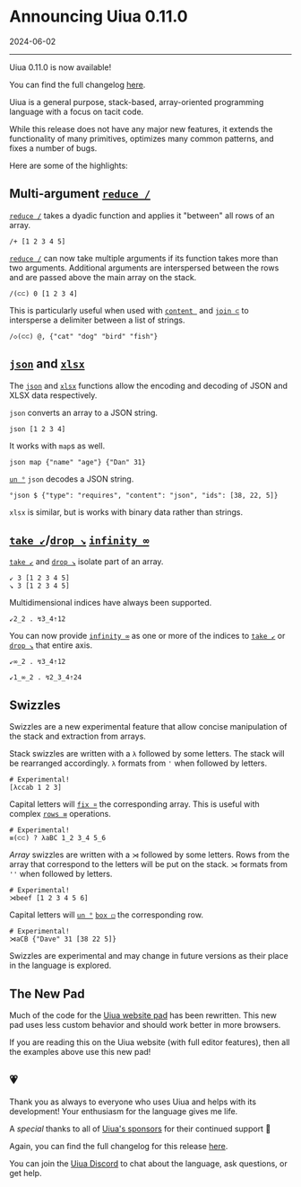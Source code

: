 # Announcing Uiua 0.11.0

2024-06-02

---

Uiua 0.11.0 is now available!

You can find the full changelog [here](https://uiua.org/docs/changelog#0.11.0---2024-06-02).

Uiua is a general purpose, stack-based, array-oriented programming language with a focus on tacit code.

While this release does not have any major new features, it extends the functionality of many primitives, optimizes many common patterns, and fixes a number of bugs.

Here are some of the highlights:

## Multi-argument [`reduce /`](https://uiua.org/docs/reduce)

[`reduce /`](https://uiua.org/docs/reduce) takes a dyadic function and applies it "between" all rows of an array.

```uiua
/+ [1 2 3 4 5]
```

[`reduce /`](https://uiua.org/docs/reduce) can now take multiple arguments if its function takes more than two arguments. Additional arguments are interspersed between the rows and are passed above the main array on the stack.

```uiua
/(⊂⊂) 0 [1 2 3 4]
```

This is particularly useful when used with [`content `](https://uiua.org/docs/content) and [`join ⊂`](https://uiua.org/docs/join) to intersperse a delimiter between a list of strings.

```uiua
/◇(⊂⊂) @, {"cat" "dog" "bird" "fish"}
```

## [`json`](https://uiua.org/docs/json) and [`xlsx`](https://uiua.org/docs/xlsx)

The [`json`](https://uiua.org/docs/json) and [`xlsx`](https://uiua.org/docs/xlsx) functions allow the encoding and decoding of JSON and XLSX data respectively.

`json` converts an array to a JSON string.

```uiua
json [1 2 3 4]
```

It works with `map`s as well.

```uiua
json map {"name" "age"} {"Dan" 31}
```

[`un °`](https://uiua.org/docs/un) `json` decodes a JSON string.

```uiua
°json $ {"type": "requires", "content": "json", "ids": [38, 22, 5]}
```

`xlsx` is similar, but is works with binary data rather than strings.

## [`take ↙`](https://uiua.org/docs/take)/[`drop ↘`](https://uiua.org/docs/drop) [`infinity ∞`](https://uiua.org/docs/infinity)

[`take ↙`](https://uiua.org/docs/take) and [`drop ↘`](https://uiua.org/docs/drop) isolate part of an array.

```uiua
↙ 3 [1 2 3 4 5]
↘ 3 [1 2 3 4 5]
```

Multidimensional indices have always been supported.

```uiua
↙2_2 . ↯3_4⇡12
```

You can now provide [`infinity ∞`](https://uiua.org/docs/infinity) as one or more of the indices to [`take ↙`](https://uiua.org/docs/take) or [`drop ↘`](https://uiua.org/docs/drop) that entire axis.

```uiua
↙∞_2 . ↯3_4⇡12
```
``` uiua
↙1_∞_2 . ↯2_3_4⇡24
```

## Swizzles

Swizzles are a new experimental feature that allow concise manipulation of the stack and extraction from arrays.

Stack swizzles are written with a `λ` followed by some letters. The stack will be rearranged accordingly. `λ` formats from `'` when followed by letters.

```uiua
# Experimental!
[λccab 1 2 3]
```

Capital letters will [`fix ¤`](https://uiua.org/docs/fix) the corresponding array. This is useful with complex [`rows ≡`](https://uiua.org/docs/rows) operations.

```uiua
# Experimental!
≡(⊂⊂) ? λaBC 1_2 3_4 5_6
```

*Array* swizzles are written with a `⋊` followed by some letters. Rows from the array that correspond to the letters will be put on the stack. `⋊` formats from `''` when followed by letters.

```uiua
# Experimental!
⋊beef [1 2 3 4 5 6]
```

Capital letters will [`un °`](https://uiua.org/docs/un) [`box ◻`](https://uiua.org/docs/box) the corresponding row.

```uiua
# Experimental!
⋊aCB {"Dave" 31 [38 22 5]}
```

Swizzles are experimental and may change in future versions as their place in the language is explored.

## The New Pad

Much of the code for the [Uiua website pad](https://uiua.org/pad) has been rewritten. This new pad uses less custom behavior and should work better in more browsers.

If you are reading this on the Uiua website (with full editor features), then all the examples above use this new pad!

## 💗

Thank you as always to everyone who uses Uiua and helps with its development! Your enthusiasm for the language gives me life.

A *special* thanks to all of [Uiua's sponsors](https://github.com/sponsors/uiua-lang) for their continued support 🥰

Again, you can find the full changelog for this release [here](https://uiua.org/docs/changelog#0.11.0---2024-06-02).

You can join the [Uiua Discord](https://discord.gg/3r9nrfYhCc) to chat about the language, ask questions, or get help.

